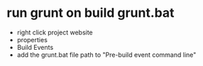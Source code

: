 # run grunt on build grunt.bat

* right click project website
* properties
* Build Events
* add the grunt.bat file path to "Pre-build event command line"